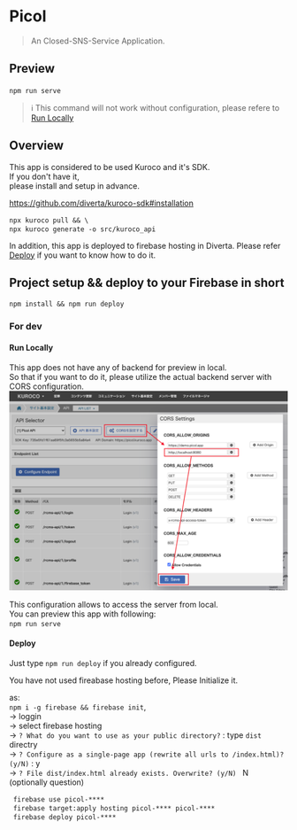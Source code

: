 # Picol

> An Closed-SNS-Service Application.

## Preview

`npm run serve`  

> :information_source: This command will not work without configuration, please refere to [Run Locally]

## Overview

This app is considered to be used Kuroco and it's SDK.  
If you don't have it,  
please install and setup in advance.  

https://github.com/diverta/kuroco-sdk#installation

```
npx kuroco pull && \
npx kuroco generate -o src/kuroco_api
```
In addition, this app is deployed to firebase hosting in Diverta.
Please refer [Deploy] if you want to know how to do it.

## Project setup && deploy to your Firebase in short

```
npm install && npm run deploy
```

### For dev

#### Run Locally

This app does not have any of backend for preview in local.  
So that if you want to do it, please utilize the actual backend server with CORS configuration.  
![cors_config]

This configuration allows to access the server from local.  
You can preview this app with following:  
`npm run serve`

#### Deploy

Just type `npm run deploy` if you already configured.

You have not used fireabase hosting before,
Please Initialize it.  

as:   
`npm i -g firebase && firebase init`,  
-> loggin  
-> select firebase hosting  
-> `? What do you want to use as your public directory?` : type `dist` directry  
-> `? Configure as a single-page app (rewrite all urls to /index.html)? (y/N)` : y  
-> `? File dist/index.html already exists. Overwrite? (y/N) ` N (optionally question)

[cors_config]: ./etc/cors_config.png
[Deploy]: #Deploy
[Run Locally]: #Run-Locally

```
 firebase use picol-****
 firebase target:apply hosting picol-**** picol-****
 firebase deploy picol-****
```
